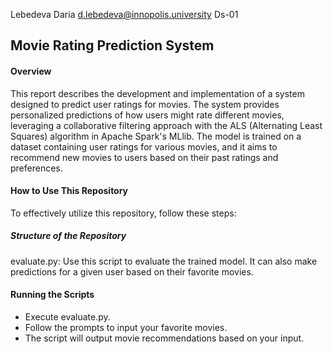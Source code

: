 Lebedeva Daria d.lebedeva@innopolis.university Ds-01

## Movie Rating Prediction System
#### Overview
This report describes the development and implementation of a system designed to predict user ratings for movies. The system provides personalized predictions of how users might rate different movies, leveraging a collaborative filtering approach with the ALS (Alternating Least Squares) algorithm in Apache Spark's MLlib. The model is trained on a dataset containing user ratings for various movies, and it aims to recommend new movies to users based on their past ratings and preferences.

#### How to Use This Repository
To effectively utilize this repository, follow these steps:

##### Structure of the Repository
evaluate.py: Use this script to evaluate the trained model. It can also make predictions for a given user based on their favorite movies.
#### Running the Scripts
- Execute evaluate.py.
- Follow the prompts to input your favorite movies.
- The script will output movie recommendations based on your input.